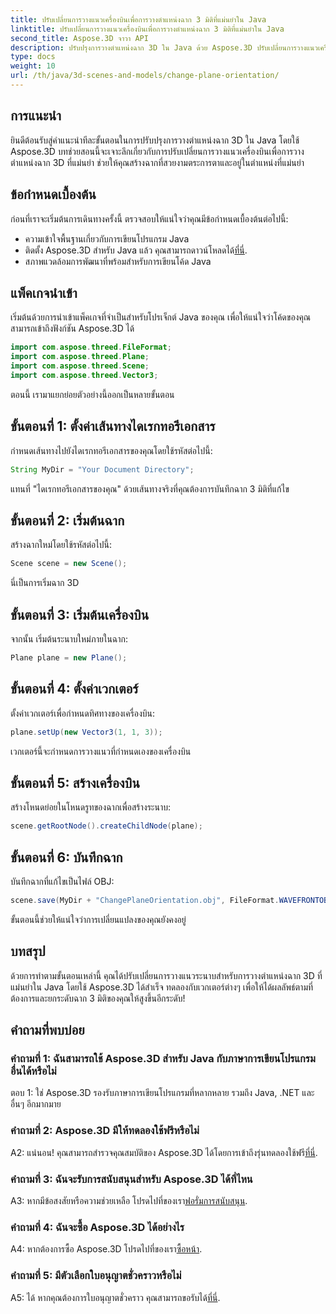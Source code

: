 ```yaml
---
title: ปรับเปลี่ยนการวางแนวเครื่องบินเพื่อการวางตำแหน่งฉาก 3 มิติที่แม่นยำใน Java
linktitle: ปรับเปลี่ยนการวางแนวเครื่องบินเพื่อการวางตำแหน่งฉาก 3 มิติที่แม่นยำใน Java
second_title: Aspose.3D จาวา API
description: ปรับปรุงการวางตำแหน่งฉาก 3D ใน Java ด้วย Aspose.3D ปรับเปลี่ยนการวางแนวเครื่องบินเพื่อความแม่นยำ ดาวน์โหลดตอนนี้เพื่อสัมผัสประสบการณ์ภาพอันน่าหลงใหล
type: docs
weight: 10
url: /th/java/3d-scenes-and-models/change-plane-orientation/
---
```

## การแนะนำ

ยินดีต้อนรับสู่คำแนะนำทีละขั้นตอนในการปรับปรุงการวางตำแหน่งฉาก 3D ใน Java โดยใช้ Aspose.3D บทช่วยสอนนี้จะเจาะลึกเกี่ยวกับการปรับเปลี่ยนการวางแนวเครื่องบินเพื่อการวางตำแหน่งฉาก 3D ที่แม่นยำ ช่วยให้คุณสร้างฉากที่สวยงามตระการตาและอยู่ในตำแหน่งที่แม่นยำ

## ข้อกำหนดเบื้องต้น

ก่อนที่เราจะเริ่มต้นการเดินทางครั้งนี้ ตรวจสอบให้แน่ใจว่าคุณมีข้อกำหนดเบื้องต้นต่อไปนี้:

- ความเข้าใจพื้นฐานเกี่ยวกับการเขียนโปรแกรม Java
-  ติดตั้ง Aspose.3D สำหรับ Java แล้ว คุณสามารถดาวน์โหลดได้[ที่นี่](https://releases.aspose.com/3d/java/).
- สภาพแวดล้อมการพัฒนาที่พร้อมสำหรับการเขียนโค้ด Java

## แพ็คเกจนำเข้า

เริ่มต้นด้วยการนำเข้าแพ็คเกจที่จำเป็นสำหรับโปรเจ็กต์ Java ของคุณ เพื่อให้แน่ใจว่าโค้ดของคุณสามารถเข้าถึงฟังก์ชัน Aspose.3D ได้ 

```java
import com.aspose.threed.FileFormat;
import com.aspose.threed.Plane;
import com.aspose.threed.Scene;
import com.aspose.threed.Vector3;
```

ตอนนี้ เรามาแยกย่อยตัวอย่างนี้ออกเป็นหลายขั้นตอน

## ขั้นตอนที่ 1: ตั้งค่าเส้นทางไดเรกทอรีเอกสาร

กำหนดเส้นทางไปยังไดเรกทอรีเอกสารของคุณโดยใช้รหัสต่อไปนี้:

```java
String MyDir = "Your Document Directory";
```

แทนที่ "ไดเรกทอรีเอกสารของคุณ" ด้วยเส้นทางจริงที่คุณต้องการบันทึกฉาก 3 มิติที่แก้ไข

## ขั้นตอนที่ 2: เริ่มต้นฉาก

สร้างฉากใหม่โดยใช้รหัสต่อไปนี้:

```java
Scene scene = new Scene();
```

นี่เป็นการเริ่มฉาก 3D

## ขั้นตอนที่ 3: เริ่มต้นเครื่องบิน

จากนั้น เริ่มต้นระนาบใหม่ภายในฉาก:

```java
Plane plane = new Plane();
```

## ขั้นตอนที่ 4: ตั้งค่าเวกเตอร์

ตั้งค่าเวกเตอร์เพื่อกำหนดทิศทางของเครื่องบิน:

```java
plane.setUp(new Vector3(1, 1, 3));
```

เวกเตอร์นี้จะกำหนดการวางแนวที่กำหนดเองของเครื่องบิน

## ขั้นตอนที่ 5: สร้างเครื่องบิน

สร้างโหนดย่อยในโหนดรูทของฉากเพื่อสร้างระนาบ:

```java
scene.getRootNode().createChildNode(plane);
```

## ขั้นตอนที่ 6: บันทึกฉาก

บันทึกฉากที่แก้ไขเป็นไฟล์ OBJ:

```java
scene.save(MyDir + "ChangePlaneOrientation.obj", FileFormat.WAVEFRONTOBJ);
```

ขั้นตอนนี้ช่วยให้แน่ใจว่าการเปลี่ยนแปลงของคุณยังคงอยู่

## บทสรุป

ด้วยการทำตามขั้นตอนเหล่านี้ คุณได้ปรับเปลี่ยนการวางแนวระนาบสำหรับการวางตำแหน่งฉาก 3D ที่แม่นยำใน Java โดยใช้ Aspose.3D ได้สำเร็จ ทดลองกับเวกเตอร์ต่างๆ เพื่อให้ได้ผลลัพธ์ตามที่ต้องการและยกระดับฉาก 3 มิติของคุณให้สูงขึ้นอีกระดับ!


## คำถามที่พบบ่อย

### คำถามที่ 1: ฉันสามารถใช้ Aspose.3D สำหรับ Java กับภาษาการเขียนโปรแกรมอื่นได้หรือไม่

ตอบ 1: ใช่ Aspose.3D รองรับภาษาการเขียนโปรแกรมที่หลากหลาย รวมถึง Java, .NET และอื่นๆ อีกมากมาย

### คำถามที่ 2: Aspose.3D มีให้ทดลองใช้ฟรีหรือไม่

A2: แน่นอน! คุณสามารถสำรวจคุณสมบัติของ Aspose.3D ได้โดยการเข้าถึงรุ่นทดลองใช้ฟรี[ที่นี่](https://releases.aspose.com/).

### คำถามที่ 3: ฉันจะรับการสนับสนุนสำหรับ Aspose.3D ได้ที่ไหน

 A3: หากมีข้อสงสัยหรือความช่วยเหลือ โปรดไปที่ของเรา[ฟอรั่มการสนับสนุน](https://forum.aspose.com/c/3d/18).

### คำถามที่ 4: ฉันจะซื้อ Aspose.3D ได้อย่างไร

 A4: หากต้องการซื้อ Aspose.3D โปรดไปที่ของเรา[ซื้อหน้า](https://purchase.aspose.com/buy).

### คำถามที่ 5: มีตัวเลือกใบอนุญาตชั่วคราวหรือไม่

 A5: ได้ หากคุณต้องการใบอนุญาตชั่วคราว คุณสามารถขอรับได้[ที่นี่](https://purchase.aspose.com/temporary-license/).